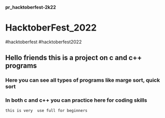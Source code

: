 #### pr_hacktoberfest-2k22
# HacktoberFest_2022
#hacktoberfest #hacktoberfest2022
## Hello friends this is a project on  c and c++ programs
###  Here you can see all types of programs  like marge sort, quick sort 
### In both c and  c++ you can practice here for coding skills 
    this is very  use full for beginners
